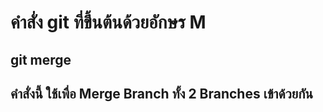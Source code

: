 # คำสั่ง git ที่ขึ้นต้นด้วยอักษร M
## git merge 
## คำสั่งนี้ ใช้เพื่อ Merge Branch ทั้ง 2 Branches เข้าด้วยกัน 
